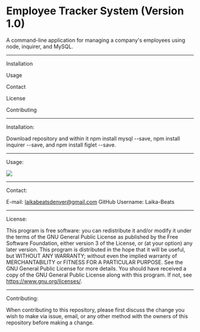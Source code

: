 # Employee Tracker System (Version 1.0)

A command-line application for managing a company's employees using node, inquirer, and MySQL.
 *********************

 Installation
 
 Usage
 
 Contact
 
 License
 
 Contributing
 
 *********************
 Installation:
 
 Download repository and within it  npm install mysql --save, npm install inquirer --save, and npm install figlet --save.
 
 
 *********************
 Usage:

![](EmployeeTracker.gif)


 *********************
 Contact:

 E-mail: laikabeatsdenver@gmail.com GitHub Username: Laika-Beats
 
 
 *********************
 License:

 This program is free software: you can redistribute it and/or modify it under the terms of the GNU General Public License as published by the Free Software Foundation, either version 3 of the License, or (at your option) any later version. This program is distributed in the hope that it will be useful, but WITHOUT ANY WARRANTY; without even the implied warranty of MERCHANTABILITY or FITNESS FOR A PARTICULAR PURPOSE. See the GNU General Public License for more details. You should have received a copy of the GNU General Public License along with this program. If not, see https://www.gnu.org/licenses/.
 
 
 *********************
 Contributing:

 When contributing to this repository, please first discuss the change you wish to make via issue, email, or any other method with the owners of this repository before making a change.
